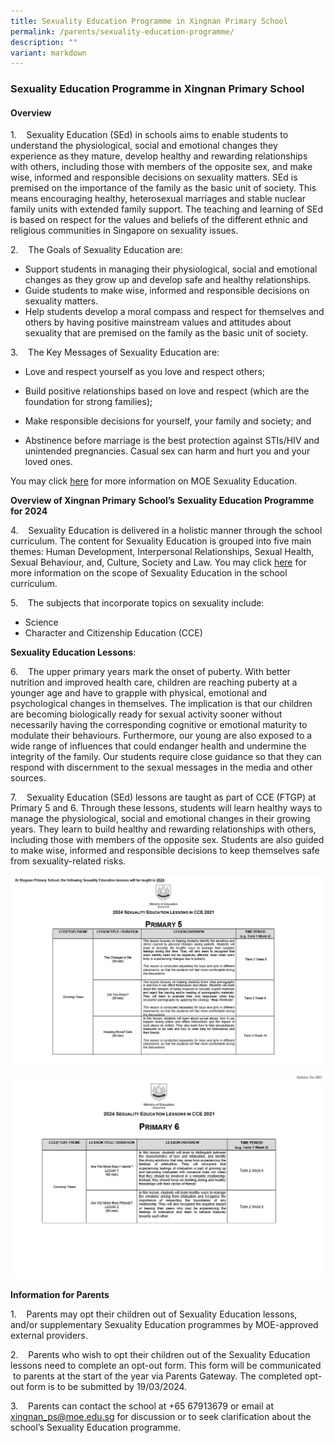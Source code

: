 ```yaml
---
title: Sexuality Education Programme in Xingnan Primary School
permalink: /parents/sexuality-education-programme/
description: ""
variant: markdown
---
```

### Sexuality Education Programme in Xingnan Primary School

#### Overview

      
      

1.    Sexuality Education (SEd) in schools aims to enable students to understand the physiological, social and emotional changes they experience as they mature, develop healthy and rewarding relationships with others, including those with members of the opposite sex, and make wise, informed and responsible decisions on sexuality matters. SEd is premised on the importance of the family as the basic unit of society. This means encouraging healthy, heterosexual marriages and stable nuclear family units with extended family support. The teaching and learning of SEd is based on respect for the values and beliefs of the different ethnic and religious communities in Singapore on sexuality issues.

2.    The Goals of Sexuality Education are:

* Support students in managing their physiological, social and emotional changes as they grow up and develop safe and healthy relationships.
* Guide students to make wise, informed and responsible decisions on sexuality matters.
* Help students develop a moral compass and respect for themselves and others by having positive mainstream values and attitudes about sexuality that are premised on the family as the basic unit of society.

3.    The Key Messages of Sexuality Education are:

* Love and respect yourself as you love and respect others;

* Build positive relationships based on love and respect (which are the foundation for strong families);

* Make responsible decisions for yourself, your family and society; and

* Abstinence before marriage is the best protection against STIs/HIV and unintended pregnancies. Casual sex can harm and hurt you and your loved ones.

You may click [here](https://go.gov.sg/moe-sexuality-education) for more information on MOE Sexuality Education.

**Overview of Xingnan Primary** **School’s** **Sexuality Education Programme for 2024**

4.    Sexuality Education is delivered in a holistic manner through the school curriculum. The content for Sexuality Education is grouped into five main themes: Human Development, Interpersonal Relationships, Sexual Health, Sexual Behaviour, and, Culture, Society and Law. You may click [here](https://go.gov.sg/moe-sexuality-education-scope) for more information on the scope of Sexuality Education in the school curriculum.

5.    The subjects that incorporate topics on sexuality include:

* Science
* Character and Citizenship Education (CCE)

**Sexuality Education Lessons**:

6.    The upper primary years mark the onset of puberty. With better nutrition and improved health care, children are reaching puberty at a younger age and have to grapple with physical, emotional and psychological changes in themselves. The implication is that our children are becoming biologically ready for sexual activity sooner without necessarily having the corresponding cognitive or emotional maturity to modulate their behaviours. Furthermore, our young are also exposed to a wide range of influences that could endanger health and undermine the integrity of the family. Our students require close guidance so that they can respond with discernment to the sexual messages in the media and other sources.

7.    Sexuality Education (SEd) lessons are taught as part of CCE (FTGP) at Primary 5 and 6. Through these lessons, students will learn healthy ways to manage the physiological, social and emotional changes in their growing years. They learn to build healthy and rewarding relationships with others, including those with members of the opposite sex. Students are also guided to make wise, informed and responsible decisions to keep themselves safe from sexuality-related risks.

![](/images/Parents/SexEd_2024_P5.png)

![](/images/Parents/SexEd_2024_P6.png)

       
**Information for Parents**

1.    Parents may opt their children out of Sexuality Education lessons, and/or supplementary Sexuality Education programmes by MOE-approved external providers.

2.    Parents who wish to opt their children out of the Sexuality Education lessons need to complete an opt-out form. This form will be communicated  to parents at the start of the year via Parents Gateway. The completed opt-out form is to be submitted by 19/03/2024.

3.    Parents can contact the school at +65 67913679 or email at [xingnan\_ps@moe.edu.sg](mailto:xingnan_ps@moe.edu.sg) for discussion or to seek clarification about the school’s Sexuality Education programme.